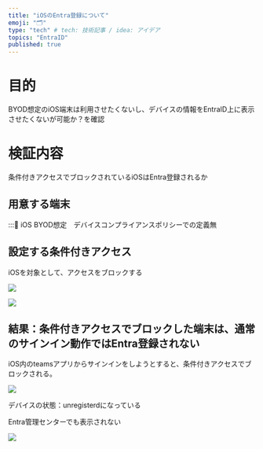```yaml
---
title: "iOSのEntra登録について"
emoji: "🗂"
type: "tech" # tech: 技術記事 / idea: アイデア
topics: "EntraID"
published: true
---
```



# 目的

BYOD想定のiOS端末は利用させたくないし、デバイスの情報をEntraID上に表示させたくないが可能か？を確認

# 検証内容

条件付きアクセスでブロックされているiOSはEntra登録されるか

## 用意する端末

:::📱 iOS  BYOD想定　デバイスコンプライアンスポリシーでの定義無


## **設定する条件付きアクセス**

iOSを対象として、アクセスをブロックする

![](https://storage.googleapis.com/zenn-user-upload/96b8a6801a51-20250413.png)

![](https://storage.googleapis.com/zenn-user-upload/4abf0f17c26a-20250413.png)

## 結果：条件付きアクセスでブロックした端末は、通常のサインイン動作ではEntra登録されない

iOS内のteamsアプリからサインインをしようとすると、条件付きアクセスでブロックされる。

![](https://storage.googleapis.com/zenn-user-upload/b90f953c68b3-20250413.png)

デバイスの状態：unregisterdになっている

Entra管理センターでも表示されない　

![](https://storage.googleapis.com/zenn-user-upload/5667082a9a0a-20250413.png)
